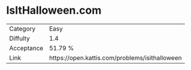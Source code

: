 # IsItHalloween.com

<table>
    <tr>
        <td>Category</td>
        <td>Easy</td>
    </tr>
    <tr>
        <td>Diffulty</td>
        <td>1.4</td>
    </tr>
    <tr>
        <td>Acceptance</td>
        <td>51.79 %</td>
    </tr>
    <tr>
        <td>Link</td>
        <td>https://open.kattis.com/problems/isithalloween</td>
    </tr>
</table>